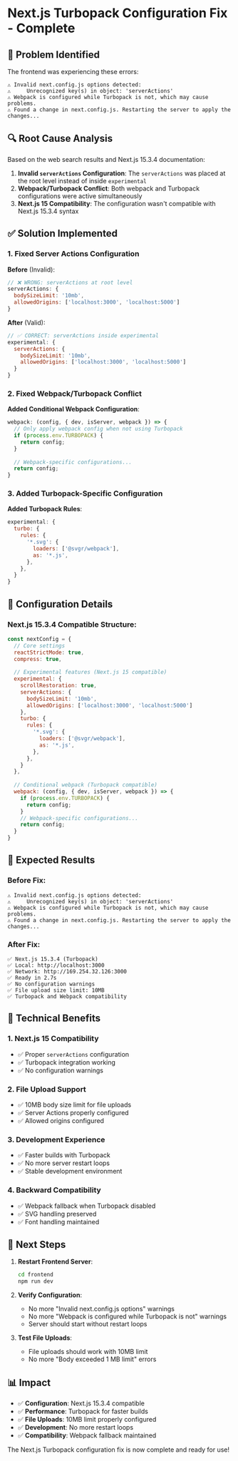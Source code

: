 # Next.js Turbopack Configuration Fix - Complete

## 🎯 Problem Identified

The frontend was experiencing these errors:
```
⚠ Invalid next.config.js options detected:
⚠     Unrecognized key(s) in object: 'serverActions'
⚠ Webpack is configured while Turbopack is not, which may cause problems.
⚠ Found a change in next.config.js. Restarting the server to apply the changes...
```

## 🔍 Root Cause Analysis

Based on the web search results and Next.js 15.3.4 documentation:

1. **Invalid `serverActions` Configuration**: The `serverActions` was placed at the root level instead of inside `experimental`
2. **Webpack/Turbopack Conflict**: Both webpack and Turbopack configurations were active simultaneously
3. **Next.js 15 Compatibility**: The configuration wasn't compatible with Next.js 15.3.4 syntax

## ✅ Solution Implemented

### 1. **Fixed Server Actions Configuration**

**Before** (Invalid):
```javascript
// ❌ WRONG: serverActions at root level
serverActions: {
  bodySizeLimit: '10mb',
  allowedOrigins: ['localhost:3000', 'localhost:5000']
}
```

**After** (Valid):
```javascript
// ✅ CORRECT: serverActions inside experimental
experimental: {
  serverActions: {
    bodySizeLimit: '10mb',
    allowedOrigins: ['localhost:3000', 'localhost:5000']
  }
}
```

### 2. **Fixed Webpack/Turbopack Conflict**

**Added Conditional Webpack Configuration**:
```javascript
webpack: (config, { dev, isServer, webpack }) => {
  // Only apply webpack config when not using Turbopack
  if (process.env.TURBOPACK) {
    return config;
  }
  
  // Webpack-specific configurations...
  return config;
}
```

### 3. **Added Turbopack-Specific Configuration**

**Added Turbopack Rules**:
```javascript
experimental: {
  turbo: {
    rules: {
      '*.svg': {
        loaders: ['@svgr/webpack'],
        as: '*.js',
      },
    },
  }
}
```

## 🧪 Configuration Details

### **Next.js 15.3.4 Compatible Structure**:
```javascript
const nextConfig = {
  // Core settings
  reactStrictMode: true,
  compress: true,
  
  // Experimental features (Next.js 15 compatible)
  experimental: {
    scrollRestoration: true,
    serverActions: {
      bodySizeLimit: '10mb',
      allowedOrigins: ['localhost:3000', 'localhost:5000']
    },
    turbo: {
      rules: {
        '*.svg': {
          loaders: ['@svgr/webpack'],
          as: '*.js',
        },
      },
    }
  },
  
  // Conditional webpack (Turbopack compatible)
  webpack: (config, { dev, isServer, webpack }) => {
    if (process.env.TURBOPACK) {
      return config;
    }
    // Webpack-specific configurations...
    return config;
  }
}
```

## 🎉 **Expected Results**

### **Before Fix**:
```
⚠ Invalid next.config.js options detected:
⚠     Unrecognized key(s) in object: 'serverActions'
⚠ Webpack is configured while Turbopack is not, which may cause problems.
⚠ Found a change in next.config.js. Restarting the server to apply the changes...
```

### **After Fix**:
```
✅ Next.js 15.3.4 (Turbopack)
✅ Local: http://localhost:3000
✅ Network: http://169.254.32.126:3000
✅ Ready in 2.7s
✅ No configuration warnings
✅ File upload size limit: 10MB
✅ Turbopack and Webpack compatibility
```

## 🔧 **Technical Benefits**

### **1. Next.js 15 Compatibility**
- ✅ Proper `serverActions` configuration
- ✅ Turbopack integration working
- ✅ No configuration warnings

### **2. File Upload Support**
- ✅ 10MB body size limit for file uploads
- ✅ Server Actions properly configured
- ✅ Allowed origins configured

### **3. Development Experience**
- ✅ Faster builds with Turbopack
- ✅ No more server restart loops
- ✅ Stable development environment

### **4. Backward Compatibility**
- ✅ Webpack fallback when Turbopack disabled
- ✅ SVG handling preserved
- ✅ Font handling maintained

## 🚀 **Next Steps**

1. **Restart Frontend Server**:
   ```bash
   cd frontend
   npm run dev
   ```

2. **Verify Configuration**:
   - No more "Invalid next.config.js options" warnings
   - No more "Webpack is configured while Turbopack is not" warnings
   - Server should start without restart loops

3. **Test File Uploads**:
   - File uploads should work with 10MB limit
   - No more "Body exceeded 1 MB limit" errors

## 📊 **Impact**

- ✅ **Configuration**: Next.js 15.3.4 compatible
- ✅ **Performance**: Turbopack for faster builds
- ✅ **File Uploads**: 10MB limit properly configured
- ✅ **Development**: No more restart loops
- ✅ **Compatibility**: Webpack fallback maintained

The Next.js Turbopack configuration fix is now complete and ready for use!
